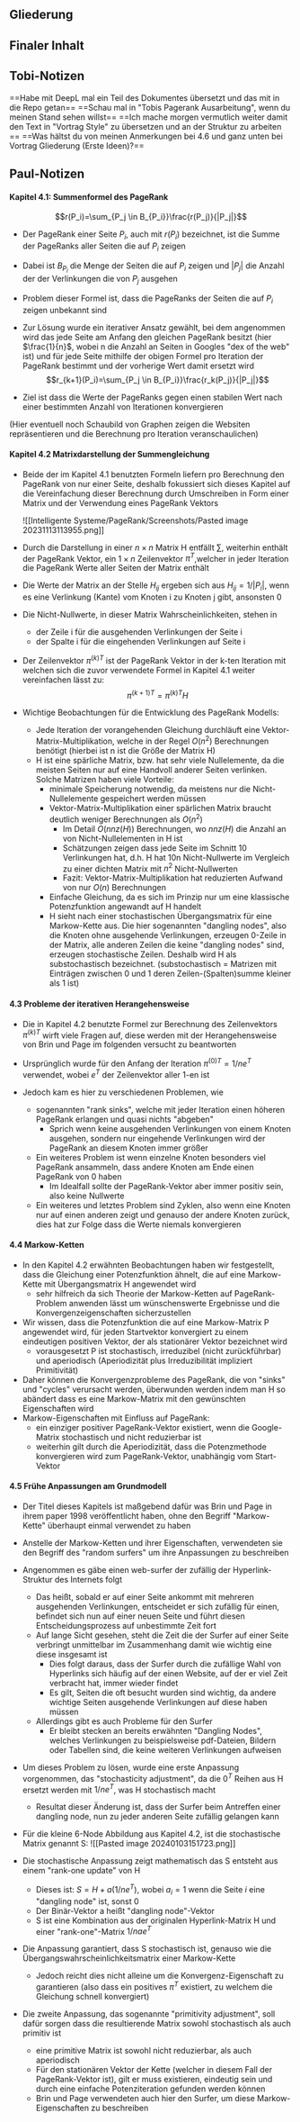 ## Gliederung



## Finaler Inhalt



## Tobi-Notizen

==Habe mit DeepL mal ein Teil des Dokumentes übersetzt und das mit in die Repo getan==
==Schau mal in "Tobis Pagerank Ausarbeitung", wenn du meinen Stand sehen willst==
==Ich mache morgen vermutlich weiter damit den Text in "Vortrag Style"  zu übersetzen und an der Struktur zu arbeiten ==
==Was hältst du von meinen Anmerkungen bei 4.6 und ganz unten bei Vortrag Gliederung (Erste Ideen)?==


## Paul-Notizen

#### Kapitel 4.1: Summenformel des PageRank
$$r(P_i)=\sum_{P_j \in B_{P_i}}\frac{r(P_j)}{|P_j|}$$
- Der PageRank einer Seite $P_i$, auch mit $r(P_i)$ bezeichnet, ist die Summe der PageRanks aller Seiten die auf $P_i$ zeigen 
- Dabei ist $B_{P_i}$ die Menge der Seiten die auf $P_i$ zeigen und $|P_j|$ die Anzahl der der Verlinkungen die von $P_j$ ausgehen

- Problem dieser Formel ist, dass die PageRanks der Seiten die auf $P_i$ zeigen unbekannt sind
- Zur Lösung wurde ein iterativer Ansatz gewählt, bei dem angenommen wird das jede Seite am Anfang den gleichen PageRank besitzt (hier $\frac{1}{n}$, wobei n die Anzahl an Seiten in Googles "dex of the web" ist) und für jede Seite mithilfe der obigen Formel pro Iteration der PageRank bestimmt und der vorherige Wert damit ersetzt wird
$$r_{k+1}(P_i)=\sum_{P_j \in B_{P_i}}\frac{r_k(P_j)}{|P_j|}$$
- Ziel ist dass die Werte der PageRanks gegen einen stabilen Wert nach einer bestimmten Anzahl von Iterationen konvergieren

(Hier eventuell noch Schaubild von Graphen zeigen die Websiten repräsentieren und die Berechnung pro Iteration veranschaulichen)


#### Kapitel 4.2 Matrixdarstellung der Summengleichung

- Beide der im Kapitel 4.1 benutzten Formeln liefern pro Berechnung den PageRank von nur einer Seite, deshalb fokussiert sich dieses Kapitel auf die Vereinfachung dieser Berechnung durch Umschreiben in Form einer Matrix und der Verwendung eines PageRank Vektors

	![[Intelligente Systeme/PageRank/Screenshots/Pasted image 20231113113955.png]]

- Durch die Darstellung in einer $n \times n$ Matrix H entfällt $\sum$, weiterhin enthält der PageRank Vektor, ein $1 \times n$  Zeilenvektor ${\pi}^T$,welcher in jeder Iteration die PageRank Werte aller Seiten der Matrix enthält
- Die Werte der Matrix an der Stelle $H_{ij}$ ergeben sich aus $H_{ij}=1/|P_i|$, wenn es eine Verlinkung (Kante) vom Knoten i zu Knoten j gibt, ansonsten 0
- Die Nicht-Nullwerte, in dieser Matrix Wahrscheinlichkeiten, stehen in
	- der Zeile i für die ausgehenden Verlinkungen der Seite i
	- der Spalte i für die eingehenden Verlinkungen auf Seite i

- Der Zeilenvektor ${\pi}^{(k)T}$ ist der PageRank Vektor in der k-ten Iteration mit welchen sich die zuvor verwendete Formel in Kapitel 4.1 weiter vereinfachen lässt zu:
$${\pi}^{(k+1)T}={\pi}^{(k)T}H$$
- Wichtige Beobachtungen für die Entwicklung des PageRank Modells:
	- Jede Iteration der vorangehenden Gleichung durchläuft eine Vektor-Matrix-Multiplikation, welche in der Regel $O(n^2)$ Berechnungen benötigt (hierbei ist n ist die Größe der Matrix H)
	- H ist eine spärliche Matrix, bzw. hat sehr viele Nullelemente, da die meisten Seiten nur auf eine Handvoll anderer Seiten verlinken. Solche Matrizen haben viele Vorteile:
		- minimale Speicherung notwendig, da meistens nur die Nicht-Nullelemente gespeichert werden müssen
		- Vektor-Matrix-Multiplikation einer spärlichen Matrix braucht deutlich weniger Berechnungen als $O(n^2)$ 
			- Im Detail $O(nnz(H))$ Berechnungen, wo $nnz(H)$ die Anzahl an von Nicht-Nullelementen in H ist
			- Schätzungen zeigen dass jede Seite im Schnitt 10 Verlinkungen hat, d.h. H hat 10n Nicht-Nullwerte im Vergleich zu einer dichten Matrix mit $n^2$ Nicht-Nullwerten
			- Fazit: Vektor-Matrix-Multiplikation hat reduzierten Aufwand von nur $O(n)$ Berechnungen
		- Einfache Gleichung, da es sich im Prinzip nur um eine klassische Potenzfunktion angewandt auf H handelt
		- H sieht nach einer stochastischen Übergangsmatrix für eine Markow-Kette aus. Die hier sogenannten "dangling nodes", also die Knoten ohne ausgehende Verlinkungen, erzeugen 0-Zeile in der Matrix, alle anderen Zeilen die keine "dangling nodes" sind, erzeugen stochastische Zeilen. Deshalb wird H als substochastisch bezeichnet. (substochastisch = Matrizen mit Einträgen zwischen 0 und 1 deren Zeilen-(Spalten)summe kleiner als 1 ist)


#### 4.3 Probleme der iterativen Herangehensweise

- Die in Kapitel 4.2 benutzte Formel zur Berechnung des Zeilenvektors ${\pi}^{(k)T}$ wirft viele Fragen auf, diese werden mit der Herangehensweise von Brin und Page im folgenden versucht zu beantworten

- Ursprünglich wurde für den Anfang der Iteration ${\pi}^{(0)T} = 1/n e^T$ verwendet, wobei $e^T$ der Zeilenvektor aller 1-en ist
- Jedoch kam es hier zu verschiedenen Problemen, wie
	- sogenannten "rank sinks", welche mit jeder Iteration einen höheren PageRank erlangen und quasi nichts "abgeben"
		- Sprich wenn keine ausgehenden Verlinkungen von einem Knoten ausgehen, sondern nur eingehende Verlinkungen wird der PageRank an diesem Knoten immer größer
	- Ein weiteres Problem ist wenn einzelne Knoten besonders viel PageRank ansammeln, dass andere Knoten am Ende einen PageRank von 0 haben
		- Im Idealfall sollte der PageRank-Vektor aber immer positiv sein, also keine Nullwerte
	- Ein weiteres und letztes Problem sind Zyklen, also wenn eine Knoten nur auf einen anderen zeigt und genauso der andere Knoten zurück, dies hat zur Folge dass die Werte niemals konvergieren


#### 4.4 Markow-Ketten

- In den Kapitel 4.2 erwähnten Beobachtungen haben wir festgestellt, dass die Gleichung einer Potenzfunktion ähnelt, die auf eine Markow-Kette mit Übergangsmatrix H angewendet wird
	- sehr hilfreich da sich Theorie der Markow-Ketten auf PageRank-Problem anwenden lässt um wünschenswerte Ergebnisse und die Konvergenzeigenschaften sicherzustellen
- Wir wissen, dass die Potenzfunktion die auf eine Markow-Matrix P angewendet wird, für jeden Startvektor konvergiert zu einem eindeutigen positiven Vektor, der als stationärer Vektor bezeichnet wird
	- vorausgesetzt P ist stochastisch, irreduzibel (nicht zurückführbar) und aperiodisch (Aperiodizität plus Irreduzibilität impliziert Primitivität)
- Daher können die Konvergenzprobleme des PageRank, die von "sinks" und "cycles" verursacht werden, überwunden werden indem man H so abändert dass es eine Markow-Matrix mit den gewünschten Eigenschaften wird
- Markow-Eigenschaften mit Einfluss auf PageRank:
	- ein einziger positiver PageRank-Vektor existiert, wenn die Google-Matrix stochastisch und nicht reduzierbar ist
	- weiterhin gilt durch die Aperiodizität, dass die Potenzmethode konvergieren wird zum PageRank-Vektor, unabhängig vom Start-Vektor


#### 4.5 Frühe Anpassungen am Grundmodell

- Der Titel dieses Kapitels ist maßgebend dafür was Brin und Page in ihrem paper 1998 veröffentlicht haben, ohne den Begriff "Markow-Kette" überhaupt einmal verwendet zu haben
- Anstelle der Markow-Ketten und ihrer Eigenschaften, verwendeten sie den Begriff des "random surfers" um ihre Anpassungen zu beschreiben

 - Angenommen es gäbe einen web-surfer der zufällig der Hyperlink-Struktur des Internets folgt
	- Das heißt, sobald er auf einer Seite ankommt mit mehreren ausgehenden Verlinkungen, entscheidet er sich zufällig für einen, befindet sich nun auf einer neuen Seite und führt diesen Entscheidungsprozess auf unbestimmte Zeit fort 
	- Auf lange Sicht gesehen, steht die Zeit die der Surfer auf einer Seite verbringt unmittelbar im Zusammenhang damit wie wichtig eine diese insgesamt ist
		- Dies folgt daraus, dass der Surfer durch die zufällige Wahl von Hyperlinks sich häufig auf der einen Website, auf der er viel Zeit verbracht hat, immer wieder findet
		- Es gilt, Seiten die oft besucht wurden sind wichtig, da andere wichtige Seiten ausgehende Verlinkungen auf diese haben müssen
	- Allerdings gibt es auch Probleme für den Surfer
		- Er bleibt stecken an bereits erwähnten "Dangling Nodes", welches Verlinkungen zu beispielsweise pdf-Dateien, Bildern oder Tabellen sind, die keine weiteren Verlinkungen aufweisen

- Um dieses Problem zu lösen, wurde eine erste Anpassung vorgenommen, das "stochasticity adjustment", da die $0^T$ Reihen aus H ersetzt werden mit $1/ne^T$, was H stochastisch macht 
	- Resultat dieser Änderung ist, dass der Surfer beim Antreffen einer dangling node, nun zu jeder anderen Seite zufällig gelangen kann
- Für die kleine 6-Node Abbildung aus Kapitel 4.2, ist die stochastische Matrix genannt S:
	 ![[Pasted image 20240103151723.png]]
- Die stochastische Anpassung zeigt mathematisch das S entsteht aus einem "rank-one update" von H
	- Dieses ist: $S = H + a(1/ne^T)$, wobei $a_i=1$  wenn die Seite $i$ eine "dangling node" ist, sonst 0
	- Der Binär-Vektor a heißt "dangling node"-Vektor
	- S ist eine Kombination aus der originalen Hyperlink-Matrix H und einer "rank-one"-Matrix $1/nae^T$ 
- Die Anpassung garantiert, dass S stochastisch ist, genauso wie die Übergangswahrscheinlichkeitsmatrix einer Markow-Kette
	- Jedoch reicht dies nicht alleine um die Konvergenz-Eigenschaft zu garantieren (also dass ein positives $\pi^T$ existiert, zu welchem die Gleichung schnell konvergiert)

- Die zweite Anpassung, das sogenannte "primitivity adjustment", soll dafür sorgen dass die resultierende Matrix sowohl stochastisch als auch primitiv ist
	- eine primitive Matrix ist sowohl nicht reduzierbar, als auch aperiodisch 
	- Für den stationären Vektor der Kette (welcher in diesem Fall der PageRank-Vektor ist), gilt er muss existieren, eindeutig sein und durch eine einfache Potenziteration gefunden werden können
	- Brin und Page verwendeten auch hier den Surfer, um diese Markow-Eigenschaften zu beschreiben
